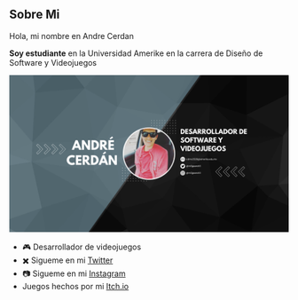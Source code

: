 ## Sobre Mi

Hola, mi nombre en Andre Cerdan

**Soy estudiante** en la Universidad Amerike en la carrera de Diseño de Software y Videojuegos


![github-profile](./docs/img/bannerPerfil.png)

- 🎮 Desarrollador de videojuegos
- ✖️ Sigueme en mi [Twitter](https://twitter.com/m3gaandr3)
- 📷 Sigueme en mi [Instagram](https://www.instagram.com/m3gaandr3/)
- Juegos hechos por mi [Itch.io](https://megaandre.itch.io)